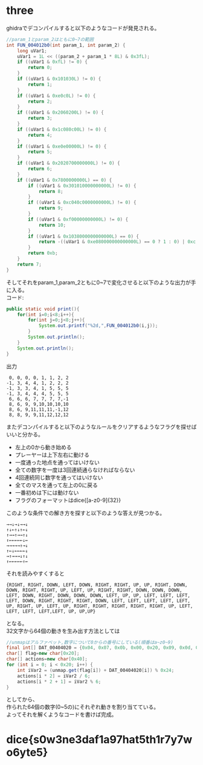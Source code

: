# three
ghidraでデコンパイルすると以下のようなコードが発見される。
```java
//param_1とparam_2はともに0~7の範囲
int FUN_004012b0(int param_1, int param_2) {
    long uVar1;
    uVar1 = 1L << ((param_2 + param_1 * 8L) & 0x3fL);
    if ((uVar1 & 0xfL) != 0) {
        return 0;
    }
    if ((uVar1 & 0x101030L) != 0) {
        return 1;
    }
    if ((uVar1 & 0xe0c0L) != 0) {
        return 2;
    }
    if ((uVar1 & 0x2060200L) != 0) {
        return 3;
    }
    if ((uVar1 & 0x1c080c00L) != 0) {
        return 4;
    }
    if ((uVar1 & 0xe0e00000L) != 0) {
        return 5;
    }
    if ((uVar1 & 0x2020700000000L) != 0) {
        return 6;
    }
    if ((uVar1 & 0x7800000000L) == 0) {
        if ((uVar1 & 0x301010000000000L) != 0) {
            return 8;
        }
        if ((uVar1 & 0xc040c0000000000L) != 0) {
            return 9;
        }
        if ((uVar1 & 0xf00000000000L) != 0) {
            return 10;
        }
        if ((uVar1 & 0x1038000000000000L) == 0) {
            return -((uVar1 & 0xe080000000000000L) == 0 ? 1 : 0) | 0xc;
        }
        return 0xb;
    }
    return 7;
}
```
そしてそれをparam_1,param_2ともに0~7で変化させると以下のような出力が手に入る。<br>コード:
```java
public static void print(){
    for(int i=0;i<8;i++){
        for(int j=0;j<8;j++){
            System.out.printf("%2d,",FUN_004012b0(i,j));
        }
        System.out.println();
    }
    System.out.println();
}
```
出力
```
 0, 0, 0, 0, 1, 1, 2, 2
-1, 3, 4, 4, 1, 2, 2, 2
-1, 3, 3, 4, 1, 5, 5, 5
-1, 3, 4, 4, 4, 5, 5, 5
 6, 6, 6, 7, 7, 7, 7,-1
 8, 6, 9, 9,10,10,10,10
 8, 6, 9,11,11,11,-1,12
 8, 8, 9, 9,11,12,12,12
```
またデコンパイルすると以下のようなルールをクリアするようなフラグを探せばいいと分かる。
- 左上の0から動き始める
- プレーヤーは上下左右に動ける
- 一度通った地点を通ってはいけない
- 全ての数字を一度は3回連続通らなければならない
- 4回連続同じ数字を通ってはいけない
- 全てのマスを通って左上の0に戻る
- 一番初めは下には動けない
- フラグのフォーマットはdice{[a-z0-9]{32}}

このような条件での解き方を探すと以下のような答えが見つかる。
```
→→↓→↓→→↓
↑↓←↑↓↑←↓
↑→→↑→→↑↓
↑←←←←←↓←
→→→→→↑→↓
↑←↓←←←←↓
→↑→→→↓↑↓
↑←←←←←↑←
```
それを読みやすくすると
```
{RIGHT, RIGHT, DOWN, LEFT, DOWN, RIGHT, RIGHT, UP, UP, RIGHT, DOWN, DOWN, RIGHT, RIGHT, UP, LEFT, UP, RIGHT, RIGHT, DOWN, DOWN, DOWN, LEFT, DOWN, RIGHT, DOWN, DOWN, DOWN, LEFT, UP, UP, LEFT, LEFT, LEFT, LEFT, DOWN, RIGHT, RIGHT, RIGHT, DOWN, LEFT, LEFT, LEFT, LEFT, LEFT, UP, RIGHT, UP, LEFT, UP, RIGHT, RIGHT, RIGHT, RIGHT, RIGHT, UP, LEFT, LEFT, LEFT, LEFT,LEFT, UP, UP,UP}
```
となる。<br>
32文字から64個の動きを生み出す方法としては<br>
```java
//unmapはアルファベット,数字について0からの番号にしている(順番はa~z0~9)
final int[] DAT_00404020 = {0x04, 0x07, 0x0b, 0x00, 0x20, 0x09, 0x0d, 0x1c, 0x06, 0x15, 0x0d, 0x0d, 0x05, 0x1f, 0x16, 0x14, 0x03, 0x21, 0x07, 0x22, 0x0e, 0x05, 0x1f, 0x07, 0x17, 0x12, 0x0f, 0x0b, 0x10, 0x09, 0x16, 0x07};
char[] flag=new char[0x20];
char[] actions=new char[0x40];
for (int i = 0; i < 0x20; i++) {
    int iVar2 = (unmap.get(flag[i]) + DAT_00404020[i]) % 0x24;
    actions[i * 2] = iVar2 / 6;
    actions[i * 2 + 1] = iVar2 % 6;
}
```
としてから、<br>
作られた64個の数字(0~5の)にそれぞれ動きを割り当てている。<br>
よってそれを解くようなコードを書けば完成。
# dice{s0w3ne3daf1a97hat5th1r7y7wo6yte5}
